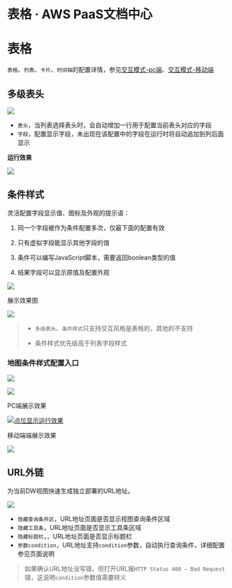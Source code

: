 # 表格 · AWS PaaS文档中心

# 表格

`表格`、`列表`、`卡片`、`时间轴`的配置详情，参见[交互模式-pc端](<pc.html>)、[交互模式-移动端](<mobile.html>)

## 多级表头

[![](https://docs.awspaas.com/user-manual/aws-pass-console-user-manual-dw-vue3.0-64ga/new_dw/18-4.png)](<18-4.png>)

  * `表头`，当列表选择表头时，会自动增加一行用于配置当前表头对应的字段
  * `字段`，配置显示字段，未出现在该配置中的字段在运行时将自动追加到列后面显示

**运行效果**

[![](https://docs.awspaas.com/user-manual/aws-pass-console-user-manual-dw-vue3.0-64ga/new_dw/18-3.png)](<18-3.png>)

## 条件样式

灵活配置字段显示值、图标及外观的提示语：

  1. 同一个字段被作为条件配置多次，仅最下面的配置有效  

  2. 只有虚拟字段能显示其他字段的值  

  3. 条件可以编写JavaScript脚本，需要返回boolean类型的值  

  4. 结果字段可以显示原值及配置外观

[![](https://docs.awspaas.com/user-manual/aws-pass-console-user-manual-dw-vue3.0-64ga/new_dw/rule1.png)](<rule1.png>)

展示效果图

[![](https://docs.awspaas.com/user-manual/aws-pass-console-user-manual-dw-vue3.0-64ga/new_dw/rule2.png)](<rule2.png>)

>   * `多级表头`、`条件样式`只支持交互风格是表格的，其他的不支持  
> 
>   * 条件样式优先级高于列表字段样式
> 

### 地图条件样式配置入口

[![](https://helpcdn.awspaas.com/picture/picture/202404/0032a212df1848cd8505bca6e30bde1a.png)](<https://helpcdn.awspaas.com/picture/picture/202404/0032a212df1848cd8505bca6e30bde1a.png>)

[![](https://docs.awspaas.com/user-manual/aws-pass-console-user-manual-dw-vue3.0-64ga/new_dw/18-3.1.png)](<18-3.1.png>)

PC端展示效果

[![点位显示运行效果](https://helpcdn.awspaas.com/picture/picture/202404/760bfbfff77145f2b0751a3408df104b.png)](<https://helpcdn.awspaas.com/picture/picture/202404/760bfbfff77145f2b0751a3408df104b.png>)

移动端端展示效果

[![](https://docs.awspaas.com/user-manual/aws-pass-console-user-manual-dw-vue3.0-64ga/new_dw/18-3.2.png)](<18-3.2.png>)

## URL外链

为当前DW视图快速生成独立部署的URL地址。

[![](https://docs.awspaas.com/user-manual/aws-pass-console-user-manual-dw-vue3.0-64ga/new_dw/3-3-4.png)](<3-3-4.png>)

  * `隐藏查询条件区`，URL地址页面是否显示视图查询条件区域
  * `隐藏工具条`，URL地址页面是否显示工具条区域
  * `隐藏标题栏`，，URL地址页面是否显示标题栏
  * `参数condition`，URL地址支持`condition`参数，自动执行查询条件，详细配置参见页面说明

> 如果确认URL地址没写错，但打开URL报`HTTP Status 400 – Bad Request`错，这说明`condition`参数值需要转义